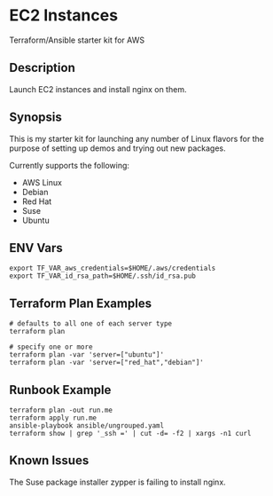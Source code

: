 EC2 Instances
=================
Terraform/Ansible starter kit for AWS

Description
-----------
Launch EC2 instances and install nginx on them.

Synopsis
--------
This is my starter kit for launching any number of Linux flavors for the purpose of setting up demos and trying out new packages.

Currently supports the following:
  * AWS Linux
  * Debian
  * Red Hat
  * Suse
  * Ubuntu

ENV Vars
--------
```
export TF_VAR_aws_credentials=$HOME/.aws/credentials
export TF_VAR_id_rsa_path=$HOME/.ssh/id_rsa.pub
```

Terraform Plan Examples
-----------------------
```
# defaults to all one of each server type
terraform plan

# specify one or more
terraform plan -var 'server=["ubuntu"]'
terraform plan -var 'server=["red_hat","debian"]'
```

Runbook Example 
---------------
```
terraform plan -out run.me
terraform apply run.me
ansible-playbook ansible/ungrouped.yaml
terraform show | grep '_ssh =' | cut -d= -f2 | xargs -n1 curl
```

Known Issues
------------
The Suse package installer zypper is failing to install nginx.
